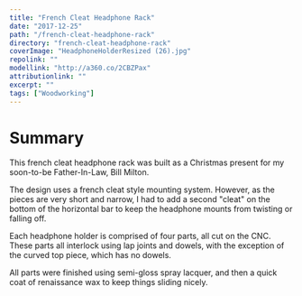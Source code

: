 ```yaml
---
title: "French Cleat Headphone Rack"
date: "2017-12-25"
path: "/french-cleat-headphone-rack"
directory: "french-cleat-headphone-rack"
coverImage: "HeadphoneHolderResized (26).jpg"
repolink: ""
modellink: "http://a360.co/2CBZPax"
attributionlink: ""
excerpt: ""
tags: ["Woodworking"]
---
```


# Summary

This french cleat headphone rack was built as a Christmas present for my soon-to-be Father-In-Law, Bill Milton.

The design uses a french cleat style mounting system. However, as the pieces are very short and narrow, I had to add a second "cleat" on the bottom of the horizontal bar to keep the headphone mounts from twisting or falling off.

Each headphone holder is comprised of four parts, all cut on the CNC. These parts all interlock using lap joints and dowels, with the exception of the curved top piece, which has no dowels.

All parts were finished using semi-gloss spray lacquer, and then a quick coat of renaissance wax to keep things sliding nicely.
